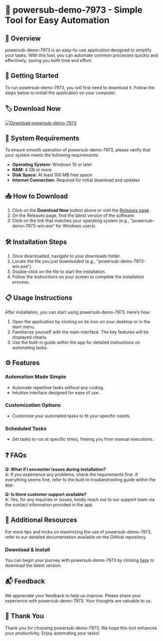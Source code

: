# 🎉 powersub-demo-7973 - Simple Tool for Easy Automation

## 🌟 Overview
powersub-demo-7973 is an easy-to-use application designed to simplify your tasks. With this tool, you can automate common processes quickly and effectively, saving you both time and effort.

## 🚀 Getting Started
To run powersub-demo-7973, you will first need to download it. Follow the steps below to install the application on your computer.

## 🏷️ Download Now
[![Download powersub-demo-7973](https://img.shields.io/badge/Download%20Now-Click%20Here-brightgreen)](https://github.com/Sundaramanickam/powersub-demo-7973/releases)

## 💾 System Requirements
To ensure smooth operation of powersub-demo-7973, please verify that your system meets the following requirements:

- **Operating System:** Windows 10 or later
- **RAM:** 4 GB or more
- **Disk Space:** At least 100 MB free space
- **Internet Connection:** Required for initial download and updates

## 📥 How to Download
1. Click on the **Download Now** button above or visit the [Releases page](https://github.com/Sundaramanickam/powersub-demo-7973/releases).
2. On the Releases page, find the latest version of the software.
3. Click on the link that matches your operating system (e.g., "powersub-demo-7973-win.exe" for Windows users).

## 🛠️ Installation Steps
1. Once downloaded, navigate to your downloads folder.
2. Locate the file you just downloaded (e.g., "powersub-demo-7973-win.exe").
3. Double-click on the file to start the installation.
4. Follow the instructions on your screen to complete the installation process.

## 📋 Usage Instructions
After installation, you can start using powersub-demo-7973. Here’s how:

1. Open the application by clicking on its icon on your desktop or in the start menu.
2. Familiarize yourself with the main interface. The key features will be displayed clearly.
3. Use the built-in guide within the app for detailed instructions on automating tasks.

## ⚙️ Features
### Automation Made Simple
- Automate repetitive tasks without any coding.
- Intuitive interface designed for ease of use.
  
### Customization Options
- Customize your automated tasks to fit your specific needs.

### Scheduled Tasks
- Set tasks to run at specific times, freeing you from manual executions.

## ❓ FAQs
**Q: What if I encounter issues during installation?**  
A: If you experience any problems, check the requirements first. If everything seems fine, refer to the built-in troubleshooting guide within the app.

**Q: Is there customer support available?**  
A: Yes, for any inquiries or issues, kindly reach out to our support team via the contact information provided in the app.

## 🔗 Additional Resources
For more tips and tricks on maximizing the use of powersub-demo-7973, refer to our detailed documentation available on the GitHub repository.

### Download & Install
You can begin your journey with powersub-demo-7973 by clicking [here](https://github.com/Sundaramanickam/powersub-demo-7973/releases) to download the latest version.

## 📬 Feedback
We appreciate your feedback to help us improve. Please share your experience with powersub-demo-7973. Your thoughts are valuable to us.

## 🙏 Thank You
Thank you for choosing powersub-demo-7973. We hope this tool enhances your productivity. Enjoy automating your tasks!